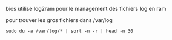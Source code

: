 bios utilise log2ram pour le management des fichiers log en ram

pour trouver les gros fichiers dans /var/log

```
sudo du -a /var/log/* | sort -n -r | head -n 30
```
